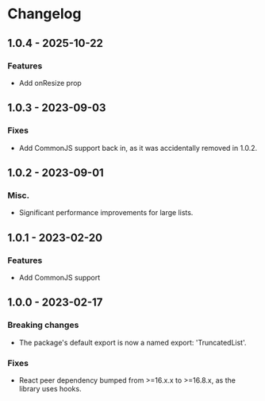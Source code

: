 # Changelog

## 1.0.4 - 2025-10-22

### Features

- Add onResize prop

## 1.0.3 - 2023-09-03

### Fixes

- Add CommonJS support back in, as it was accidentally removed in 1.0.2.

## 1.0.2 - 2023-09-01

### Misc.

- Significant performance improvements for large lists.

## 1.0.1 - 2023-02-20

### Features

- Add CommonJS support

## 1.0.0 - 2023-02-17

### Breaking changes

- The package's default export is now a named export: 'TruncatedList'.

### Fixes

- React peer dependency bumped from >=16.x.x to >=16.8.x, as the library uses hooks.
